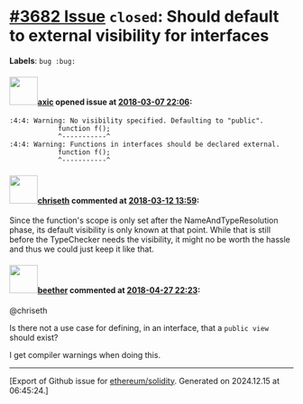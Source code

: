 # [\#3682 Issue](https://github.com/ethereum/solidity/issues/3682) `closed`: Should default to external visibility for interfaces
**Labels**: `bug :bug:`


#### <img src="https://avatars.githubusercontent.com/u/20340?v=4" width="50">[axic](https://github.com/axic) opened issue at [2018-03-07 22:06](https://github.com/ethereum/solidity/issues/3682):

```
:4:4: Warning: No visibility specified. Defaulting to "public".
			function f();
			^-----------^
:4:4: Warning: Functions in interfaces should be declared external.
			function f();
			^-----------^
```

#### <img src="https://avatars.githubusercontent.com/u/9073706?v=4" width="50">[chriseth](https://github.com/chriseth) commented at [2018-03-12 13:59](https://github.com/ethereum/solidity/issues/3682#issuecomment-372318865):

Since the function's scope is only set after the NameAndTypeResolution phase, its default visibility is only known at that point. While that is still before the TypeChecker needs the visibility, it might no be worth the hassle and thus we could just keep it like that.

#### <img src="https://avatars.githubusercontent.com/u/28908611?v=4" width="50">[beether](https://github.com/beether) commented at [2018-04-27 22:23](https://github.com/ethereum/solidity/issues/3682#issuecomment-385109157):

@chriseth 

Is there not a use case for defining, in an interface, that a `public view` should exist?

I get compiler warnings when doing this.


-------------------------------------------------------------------------------



[Export of Github issue for [ethereum/solidity](https://github.com/ethereum/solidity). Generated on 2024.12.15 at 06:45:24.]
